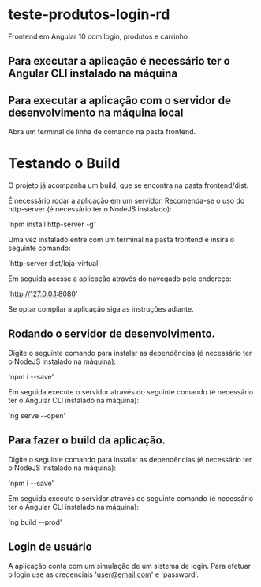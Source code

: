 # teste-produtos-login-rd
Frontend em Angular 10 com login, produtos e carrinho

## Para executar a aplicação é necessário ter o Angular CLI instalado na máquina

## Para executar a aplicação com o servidor de desenvolvimento na máquina local 

Abra um terminal de linha de comando na pasta frontend.

# Testando o Build

O projeto já acompanha um build, que se encontra na pasta frontend/dist.

É necessário rodar a aplicação em um servidor. Recomenda-se o uso do http-server (é necessário ter o NodeJS instalado):

'npm install http-server -g'

Uma vez instalado entre com um terminal na pasta frontend e insira o seguinte comando:

'http-server dist/loja-virtual'

Em seguida acesse a aplicação através do navegado pelo endereço:

'http://127.0.0.1:8080'

Se optar compilar a aplicação siga as instruções adiante.

## Rodando o servidor de desenvolvimento.

Digite o seguinte comando para instalar as dependências (é necessário ter o NodeJS instalado na máquina):

'npm i --save'

Em seguida execute o servidor através do seguinte comando (é necessário ter o Angular CLI instalado na máquina):

'ng serve --open'

## Para fazer o build da aplicação.

Digite o seguinte comando para instalar as dependências (é necessário ter o NodeJS instalado na máquina):

'npm i --save'

Em seguida execute o servidor através do seguinte comando (é necessário ter o Angular CLI instalado na máquina):

'ng build --prod'

## Login de usuário

A aplicação conta com um simulação de um sistema de login. Para efetuar o login use as credenciais 'user@email.com' e 'password'.



